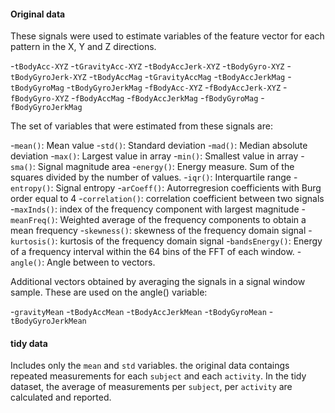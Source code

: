 #### Original data

These signals were used to estimate variables of the feature vector for each pattern in the X, Y and Z directions.

-`tBodyAcc-XYZ`
-`tGravityAcc-XYZ`
-`tBodyAccJerk-XYZ`
-`tBodyGyro-XYZ`
-`tBodyGyroJerk-XYZ`
-`tBodyAccMag`
-`tGravityAccMag`
-`tBodyAccJerkMag`
-`tBodyGyroMag`
-`tBodyGyroJerkMag`
-`fBodyAcc-XYZ`
-`fBodyAccJerk-XYZ`
-`fBodyGyro-XYZ`
-`fBodyAccMag`
-`fBodyAccJerkMag`
-`fBodyGyroMag`
-`fBodyGyroJerkMag`

The set of variables that were estimated from these signals are: 

-`mean()`: Mean value
-`std()`: Standard deviation
-`mad()`: Median absolute deviation 
-`max()`: Largest value in array
-`min()`: Smallest value in array
-`sma()`: Signal magnitude area
-`energy()`: Energy measure. Sum of the squares divided by the number of values. 
-`iqr()`: Interquartile range 
-`entropy()`: Signal entropy
-`arCoeff()`: Autorregresion coefficients with Burg order equal to 4
-`correlation()`: correlation coefficient between two signals
-`maxInds()`: index of the frequency component with largest magnitude
-`meanFreq()`: Weighted average of the frequency components to obtain a mean frequency
-`skewness()`: skewness of the frequency domain signal 
-`kurtosis()`: kurtosis of the frequency domain signal 
-`bandsEnergy()`: Energy of a frequency interval within the 64 bins of the FFT of each window.
-`angle()`: Angle between to vectors.

Additional vectors obtained by averaging the signals in a signal window sample. These are used on the angle() variable:

-`gravityMean`
-`tBodyAccMean`
-`tBodyAccJerkMean`
-`tBodyGyroMean`
-`tBodyGyroJerkMean`


#### tidy data
Includes only the `mean` and `std` variables. the original data contaings repeated measurements for each `subject` and each `activity`.
In the tidy dataset, the average of measurements per `subject`, per `activity` are calculated and reported.
